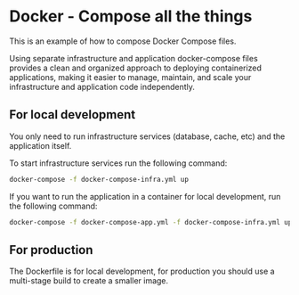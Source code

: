 # Docker - Compose all the things

This is an example of how to compose Docker Compose files.

Using separate infrastructure and application docker-compose files provides a clean and organized approach to deploying containerized applications, making it easier to manage, maintain, and scale your infrastructure and application code independently.

## For local development

You only need to run infrastructure services (database, cache, etc) and the application itself.

To start infrastructure services run the following command:

```bash
docker-compose -f docker-compose-infra.yml up
```

If you want to run the application in a container for local development, run the following command:

```bash
docker-compose -f docker-compose-app.yml -f docker-compose-infra.yml up
```

## For production

The Dockerfile is for local development, for production you should use a multi-stage build to create a smaller image.
